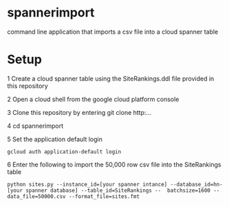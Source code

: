 # spannerimport
command line application that imports a csv file into a cloud spanner table

# Setup

1 Create a cloud spanner table using the SiteRankings.ddl file provided in this repository

2 Open a cloud shell from the google cloud platform console

3 Clone this repository by entering git clone http:...

4 cd spannerimport

5 Set the application default login

    gcloud auth application-default login

6 Enter the following to import the 50,000 row csv file into the SiteRankings table

    python sites.py --instance_id=[your spanner intance] --database_id=hn-[your spanner database] --table_id=SiteRankings --  batchsize=1600 --data_file=50000.csv --format_file=sites.fmt
    
